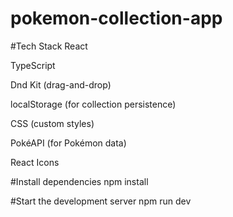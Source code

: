 # pokemon-collection-app

#Tech Stack
 React

 TypeScript

 Dnd Kit (drag-and-drop)

 localStorage (for collection persistence)

 CSS (custom styles)

 PokéAPI (for Pokémon data)

 React Icons

#Install dependencies
npm install

#Start the development server
npm run dev